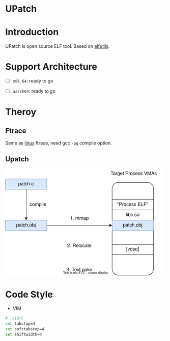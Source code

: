 UPatch
========

# Introduction

UPatch is open source ELF tool. Based on [elfutils](https://sourceware.org/git/elfutils.git).


# Support Architecture

- [ ] `x86_64`: ready to go
- [ ] `aarch64`: ready to go


# Theroy

## Ftrace

Same as [linux](https://github.com/torvalds/linux) ftrace, need gcc `-pg` compile option.


## Upatch

![upatch](docs/images/upatch.svg)


# Code Style

* VIM

```bash
# .vimrc
set tabstop=4
set softtabstop=4
set shiftwidth=4
```

